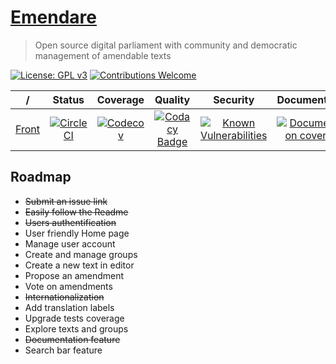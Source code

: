 # [Emendare](https://github.com/JimmyLeray/Emendare)

> Open source digital parliament with community and democratic management of amendable texts

[![License: GPL v3](https://img.shields.io/badge/License-GPL%20v3-blue.svg)](https://www.gnu.org/licenses/gpl-3.0)
[![Contributions Welcome](https://img.shields.io/badge/contributions-welcome-brightgreen.svg?style=flat)](https://github.com/JimmyLeray/Emendare/issues)

|                                 /                                 |                                                        Status                                                         |                                                             Coverage                                                             |                                                                                                                      Quality                                                                                                                       |                                                                                                Security                                                                                                |                                                                          Documentation                                                                          |                                                                 Dependencies                                                                  |
| :---------------------------------------------------------------: | :-------------------------------------------------------------------------------------------------------------------: | :------------------------------------------------------------------------------------------------------------------------------: | :------------------------------------------------------------------------------------------------------------------------------------------------------------------------------------------------------------------------------------------------: | :----------------------------------------------------------------------------------------------------------------------------------------------------------------------------------------------------: | :-------------------------------------------------------------------------------------------------------------------------------------------------------------: | :-------------------------------------------------------------------------------------------------------------------------------------------: |
| [Front](https://github.com/JimmyLeray/Emendare/tree/master/front) | [![CircleCI](https://circleci.com/gh/JimmyLeray/Emendare.svg?style=svg)](https://circleci.com/gh/JimmyLeray/Emendare) | [![Codecov](https://codecov.io/gh/JimmyLeray/Emendare/branch/master/graph/badge.svg)](https://codecov.io/gh/JimmyLeray/Emendare) | [![Codacy Badge](https://api.codacy.com/project/badge/Grade/0a1f29651edb493ba197fd794d4bc5d4)](https://www.codacy.com/app/jimmy.leray/Emendare?utm_source=github.com&utm_medium=referral&utm_content=JimmyLeray/Emendare&utm_campaign=Badge_Grade) | [![Known Vulnerabilities](https://snyk.io/test/github/JimmyLeray/Emendare/badge.svg?targetFile=front%2Fpackage.json)](https://snyk.io/test/github/JimmyLeray/Emendare?targetFile=front%2Fpackage.json) | [![Documentation coverage](https://emendare-documentation.cleverapps.io/images/coverage-badge.svg)](https://emendare-documentation.cleverapps.io/coverage.html) | [![dependencies Status](https://david-dm.org/JimmyLeray/Emendare/status.svg?path=front)](https://david-dm.org/JimmyLeray/Emendare?path=front) |

## Roadmap

- ~~Submit an issue link~~
- ~~Easily follow the Readme~~
- ~~Users authentification~~
- User friendly Home page
- Manage user account
- Create and manage groups
- Create a new text in editor
- Propose an amendment
- Vote on amendments
- ~~Internationalization~~
- Add translation labels
- Upgrade tests coverage
- Explore texts and groups
- ~~Documentation feature~~
- Search bar feature
